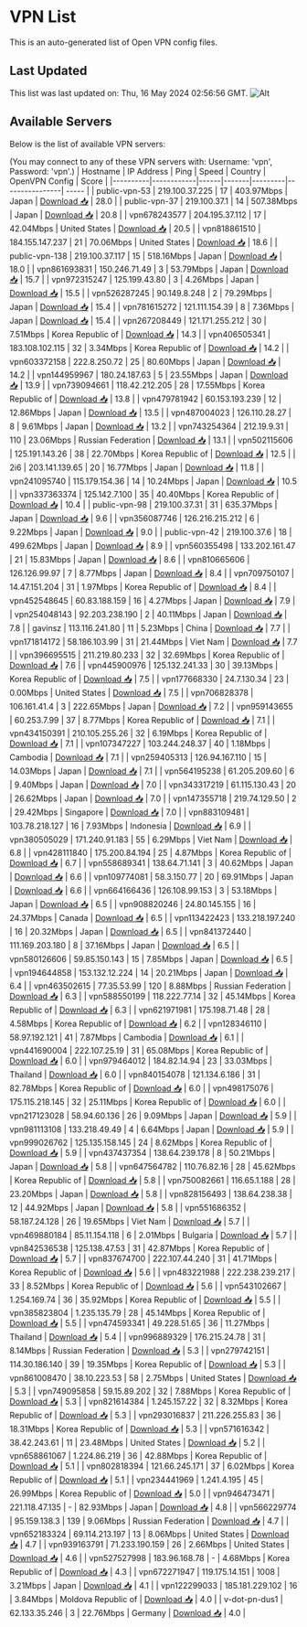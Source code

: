 # VPN List

This is an auto-generated list of Open VPN config files.

## Last Updated

This list was last updated on: Thu, 16 May 2024 02:56:56 GMT.
![Alt](https://repobeats.axiom.co/api/embed/186b98318ef1479477931607c1ad7d823f12451f.svg "Repobeats analytics image")

## Available Servers

Below is the list of available VPN servers:

(You may connect to any of these VPN servers with: Username: 'vpn', Password: 'vpn'.)
| Hostname | IP Address | Ping | Speed | Country | OpenVPN Config | Score |
|----------|------------|------|-------|---------|----------------| ----- |
| public-vpn-53 | 219.100.37.225 | 17 | 403.97Mbps | Japan | [Download 📥](./configs/server_0_JP.ovpn) | 28.0 |
| public-vpn-37 | 219.100.37.1 | 14 | 507.38Mbps | Japan | [Download 📥](./configs/server_1_JP.ovpn) | 20.8 |
| vpn678243577 | 204.195.37.112 | 17 | 42.04Mbps | United States | [Download 📥](./configs/server_2_US.ovpn) | 20.5 |
| vpn818861510 | 184.155.147.237 | 21 | 70.06Mbps | United States | [Download 📥](./configs/server_3_US.ovpn) | 18.6 |
| public-vpn-138 | 219.100.37.117 | 15 | 518.16Mbps | Japan | [Download 📥](./configs/server_4_JP.ovpn) | 18.0 |
| vpn861693831 | 150.246.71.49 | 3 | 53.79Mbps | Japan | [Download 📥](./configs/server_5_JP.ovpn) | 15.7 |
| vpn972315247 | 125.199.43.80 | 3 | 4.26Mbps | Japan | [Download 📥](./configs/server_6_JP.ovpn) | 15.5 |
| vpn526287245 | 90.149.8.248 | 2 | 79.29Mbps | Japan | [Download 📥](./configs/server_7_JP.ovpn) | 15.4 |
| vpn781615272 | 121.111.154.39 | 8 | 7.36Mbps | Japan | [Download 📥](./configs/server_8_JP.ovpn) | 15.4 |
| vpn267208449 | 121.171.255.212 | 30 | 7.51Mbps | Korea Republic of | [Download 📥](./configs/server_9_KR.ovpn) | 14.3 |
| vpn406505341 | 183.108.102.115 | 32 | 3.34Mbps | Korea Republic of | [Download 📥](./configs/server_10_KR.ovpn) | 14.2 |
| vpn603372158 | 222.8.250.72 | 25 | 80.60Mbps | Japan | [Download 📥](./configs/server_11_JP.ovpn) | 14.2 |
| vpn144959967 | 180.24.187.63 | 5 | 23.55Mbps | Japan | [Download 📥](./configs/server_12_JP.ovpn) | 13.9 |
| vpn739094661 | 118.42.212.205 | 28 | 17.55Mbps | Korea Republic of | [Download 📥](./configs/server_13_KR.ovpn) | 13.8 |
| vpn479781942 | 60.153.193.239 | 12 | 12.86Mbps | Japan | [Download 📥](./configs/server_14_JP.ovpn) | 13.5 |
| vpn487004023 | 126.110.28.27 | 8 | 9.61Mbps | Japan | [Download 📥](./configs/server_15_JP.ovpn) | 13.2 |
| vpn743254364 | 212.19.9.31 | 110 | 23.06Mbps | Russian Federation | [Download 📥](./configs/server_16_RU.ovpn) | 13.1 |
| vpn502115606 | 125.191.143.26 | 38 | 22.70Mbps | Korea Republic of | [Download 📥](./configs/server_17_KR.ovpn) | 12.5 |
| 2i6 | 203.141.139.65 | 20 | 16.77Mbps | Japan | [Download 📥](./configs/server_18_JP.ovpn) | 11.8 |
| vpn241095740 | 115.179.154.36 | 14 | 10.24Mbps | Japan | [Download 📥](./configs/server_19_JP.ovpn) | 10.5 |
| vpn337363374 | 125.142.7.100 | 35 | 40.40Mbps | Korea Republic of | [Download 📥](./configs/server_20_KR.ovpn) | 10.4 |
| public-vpn-98 | 219.100.37.31 | 31 | 635.37Mbps | Japan | [Download 📥](./configs/server_21_JP.ovpn) | 9.6 |
| vpn356087746 | 126.216.215.212 | 6 | 9.22Mbps | Japan | [Download 📥](./configs/server_22_JP.ovpn) | 9.0 |
| public-vpn-42 | 219.100.37.6 | 18 | 499.62Mbps | Japan | [Download 📥](./configs/server_23_JP.ovpn) | 8.9 |
| vpn560355498 | 133.202.161.47 | 21 | 15.83Mbps | Japan | [Download 📥](./configs/server_24_JP.ovpn) | 8.6 |
| vpn810665606 | 126.126.99.97 | 7 | 8.77Mbps | Japan | [Download 📥](./configs/server_25_JP.ovpn) | 8.4 |
| vpn709750107 | 14.47.151.204 | 31 | 1.97Mbps | Korea Republic of | [Download 📥](./configs/server_26_KR.ovpn) | 8.4 |
| vpn452548645 | 60.83.188.159 | 16 | 4.27Mbps | Japan | [Download 📥](./configs/server_27_JP.ovpn) | 7.9 |
| vpn254048143 | 92.203.238.190 | 2 | 40.11Mbps | Japan | [Download 📥](./configs/server_28_JP.ovpn) | 7.8 |
| gavinsz | 113.116.241.80 | 11 | 5.23Mbps | China | [Download 📥](./configs/server_29_CN.ovpn) | 7.7 |
| vpn171814172 | 58.186.103.99 | 31 | 21.44Mbps | Viet Nam | [Download 📥](./configs/server_30_VN.ovpn) | 7.7 |
| vpn396695515 | 211.219.80.233 | 32 | 32.69Mbps | Korea Republic of | [Download 📥](./configs/server_31_KR.ovpn) | 7.6 |
| vpn445900976 | 125.132.241.33 | 30 | 39.13Mbps | Korea Republic of | [Download 📥](./configs/server_32_KR.ovpn) | 7.5 |
| vpn177668330 | 24.7.130.34 | 23 | 0.00Mbps | United States | [Download 📥](./configs/server_33_US.ovpn) | 7.5 |
| vpn706828378 | 106.161.41.4 | 3 | 222.65Mbps | Japan | [Download 📥](./configs/server_34_JP.ovpn) | 7.2 |
| vpn959143655 | 60.253.7.99 | 37 | 8.77Mbps | Korea Republic of | [Download 📥](./configs/server_35_KR.ovpn) | 7.1 |
| vpn434150391 | 210.105.255.26 | 32 | 6.19Mbps | Korea Republic of | [Download 📥](./configs/server_36_KR.ovpn) | 7.1 |
| vpn107347227 | 103.244.248.37 | 40 | 1.18Mbps | Cambodia | [Download 📥](./configs/server_37_KH.ovpn) | 7.1 |
| vpn259405313 | 126.94.167.110 | 15 | 14.03Mbps | Japan | [Download 📥](./configs/server_38_JP.ovpn) | 7.1 |
| vpn564195238 | 61.205.209.60 | 6 | 9.40Mbps | Japan | [Download 📥](./configs/server_39_JP.ovpn) | 7.0 |
| vpn343317219 | 61.115.130.43 | 20 | 26.62Mbps | Japan | [Download 📥](./configs/server_40_JP.ovpn) | 7.0 |
| vpn147355718 | 219.74.129.50 | 2 | 29.42Mbps | Singapore | [Download 📥](./configs/server_41_SG.ovpn) | 7.0 |
| vpn883109481 | 103.78.218.127 | 16 | 7.93Mbps | Indonesia | [Download 📥](./configs/server_42_ID.ovpn) | 6.9 |
| vpn380505029 | 171.240.91.183 | 55 | 6.29Mbps | Viet Nam | [Download 📥](./configs/server_43_VN.ovpn) | 6.8 |
| vpn428111840 | 175.200.84.194 | 25 | 4.87Mbps | Korea Republic of | [Download 📥](./configs/server_44_KR.ovpn) | 6.7 |
| vpn558689341 | 138.64.71.141 | 3 | 40.62Mbps | Japan | [Download 📥](./configs/server_45_JP.ovpn) | 6.6 |
| vpn109774081 | 58.3.150.77 | 20 | 69.91Mbps | Japan | [Download 📥](./configs/server_46_JP.ovpn) | 6.6 |
| vpn664166436 | 126.108.99.153 | 3 | 53.18Mbps | Japan | [Download 📥](./configs/server_47_JP.ovpn) | 6.5 |
| vpn908820246 | 24.80.145.155 | 16 | 24.37Mbps | Canada | [Download 📥](./configs/server_48_CA.ovpn) | 6.5 |
| vpn113422423 | 133.218.197.240 | 16 | 20.32Mbps | Japan | [Download 📥](./configs/server_49_JP.ovpn) | 6.5 |
| vpn841372440 | 111.169.203.180 | 8 | 37.16Mbps | Japan | [Download 📥](./configs/server_50_JP.ovpn) | 6.5 |
| vpn580126606 | 59.85.150.143 | 15 | 7.85Mbps | Japan | [Download 📥](./configs/server_51_JP.ovpn) | 6.5 |
| vpn194644858 | 153.132.12.224 | 14 | 20.21Mbps | Japan | [Download 📥](./configs/server_52_JP.ovpn) | 6.4 |
| vpn463502615 | 77.35.53.99 | 120 | 8.88Mbps | Russian Federation | [Download 📥](./configs/server_53_RU.ovpn) | 6.3 |
| vpn588550199 | 118.222.77.14 | 32 | 45.14Mbps | Korea Republic of | [Download 📥](./configs/server_54_KR.ovpn) | 6.3 |
| vpn621971981 | 175.198.71.48 | 28 | 4.58Mbps | Korea Republic of | [Download 📥](./configs/server_55_KR.ovpn) | 6.2 |
| vpn128346110 | 58.97.192.121 | 41 | 7.87Mbps | Cambodia | [Download 📥](./configs/server_56_KH.ovpn) | 6.1 |
| vpn441690004 | 222.107.25.19 | 31 | 65.08Mbps | Korea Republic of | [Download 📥](./configs/server_57_KR.ovpn) | 6.0 |
| vpn979464012 | 184.82.14.94 | 23 | 33.03Mbps | Thailand | [Download 📥](./configs/server_58_TH.ovpn) | 6.0 |
| vpn840154078 | 121.134.6.186 | 31 | 82.78Mbps | Korea Republic of | [Download 📥](./configs/server_59_KR.ovpn) | 6.0 |
| vpn498175076 | 175.115.218.145 | 32 | 25.11Mbps | Korea Republic of | [Download 📥](./configs/server_60_KR.ovpn) | 6.0 |
| vpn217123028 | 58.94.60.136 | 26 | 9.09Mbps | Japan | [Download 📥](./configs/server_61_JP.ovpn) | 5.9 |
| vpn981113108 | 133.218.49.49 | 4 | 6.64Mbps | Japan | [Download 📥](./configs/server_62_JP.ovpn) | 5.9 |
| vpn999026762 | 125.135.158.145 | 24 | 8.62Mbps | Korea Republic of | [Download 📥](./configs/server_63_KR.ovpn) | 5.9 |
| vpn437437354 | 138.64.239.178 | 8 | 50.21Mbps | Japan | [Download 📥](./configs/server_64_JP.ovpn) | 5.8 |
| vpn647564782 | 110.76.82.16 | 28 | 45.62Mbps | Korea Republic of | [Download 📥](./configs/server_65_KR.ovpn) | 5.8 |
| vpn750082661 | 116.65.1.188 | 28 | 23.20Mbps | Japan | [Download 📥](./configs/server_66_JP.ovpn) | 5.8 |
| vpn828156493 | 138.64.238.38 | 12 | 44.92Mbps | Japan | [Download 📥](./configs/server_67_JP.ovpn) | 5.8 |
| vpn551686352 | 58.187.24.128 | 26 | 19.65Mbps | Viet Nam | [Download 📥](./configs/server_68_VN.ovpn) | 5.7 |
| vpn469880184 | 85.11.154.118 | 6 | 2.01Mbps | Bulgaria | [Download 📥](./configs/server_69_BG.ovpn) | 5.7 |
| vpn842536538 | 125.138.47.53 | 31 | 42.87Mbps | Korea Republic of | [Download 📥](./configs/server_70_KR.ovpn) | 5.7 |
| vpn837674700 | 222.107.44.240 | 31 | 41.71Mbps | Korea Republic of | [Download 📥](./configs/server_71_KR.ovpn) | 5.6 |
| vpn483221988 | 222.238.239.217 | 33 | 8.52Mbps | Korea Republic of | [Download 📥](./configs/server_72_KR.ovpn) | 5.6 |
| vpn543102667 | 1.254.169.74 | 36 | 35.92Mbps | Korea Republic of | [Download 📥](./configs/server_73_KR.ovpn) | 5.5 |
| vpn385823804 | 1.235.135.79 | 28 | 45.14Mbps | Korea Republic of | [Download 📥](./configs/server_74_KR.ovpn) | 5.5 |
| vpn474593341 | 49.228.51.65 | 36 | 11.27Mbps | Thailand | [Download 📥](./configs/server_75_TH.ovpn) | 5.4 |
| vpn996889329 | 176.215.24.78 | 31 | 8.14Mbps | Russian Federation | [Download 📥](./configs/server_76_RU.ovpn) | 5.3 |
| vpn279742151 | 114.30.186.140 | 39 | 19.35Mbps | Korea Republic of | [Download 📥](./configs/server_77_KR.ovpn) | 5.3 |
| vpn861008470 | 38.10.223.53 | 58 | 2.75Mbps | United States | [Download 📥](./configs/server_78_US.ovpn) | 5.3 |
| vpn749095858 | 59.15.89.202 | 32 | 7.88Mbps | Korea Republic of | [Download 📥](./configs/server_79_KR.ovpn) | 5.3 |
| vpn821614384 | 1.245.157.22 | 32 | 8.32Mbps | Korea Republic of | [Download 📥](./configs/server_80_KR.ovpn) | 5.3 |
| vpn293016837 | 211.226.255.83 | 36 | 18.31Mbps | Korea Republic of | [Download 📥](./configs/server_81_KR.ovpn) | 5.3 |
| vpn571616342 | 38.42.243.61 | 11 | 23.48Mbps | United States | [Download 📥](./configs/server_82_US.ovpn) | 5.2 |
| vpn658861067 | 1.224.86.219 | 36 | 42.88Mbps | Korea Republic of | [Download 📥](./configs/server_83_KR.ovpn) | 5.1 |
| vpn802818394 | 121.66.245.171 | 37 | 6.02Mbps | Korea Republic of | [Download 📥](./configs/server_84_KR.ovpn) | 5.1 |
| vpn234441969 | 1.241.4.195 | 45 | 26.99Mbps | Korea Republic of | [Download 📥](./configs/server_85_KR.ovpn) | 5.0 |
| vpn946473471 | 221.118.47.135 | - | 82.93Mbps | Japan | [Download 📥](./configs/server_86_JP.ovpn) | 4.8 |
| vpn566229774 | 95.159.138.3 | 139 | 9.06Mbps | Russian Federation | [Download 📥](./configs/server_87_RU.ovpn) | 4.7 |
| vpn652183324 | 69.114.213.197 | 13 | 8.06Mbps | United States | [Download 📥](./configs/server_88_US.ovpn) | 4.7 |
| vpn939163791 | 71.233.190.159 | 26 | 2.66Mbps | United States | [Download 📥](./configs/server_89_US.ovpn) | 4.6 |
| vpn527527998 | 183.96.168.78 | - | 4.68Mbps | Korea Republic of | [Download 📥](./configs/server_90_KR.ovpn) | 4.3 |
| vpn672271947 | 119.175.14.151 | 1008 | 3.21Mbps | Japan | [Download 📥](./configs/server_91_JP.ovpn) | 4.1 |
| vpn122299033 | 185.181.229.102 | 16 | 3.84Mbps | Moldova Republic of | [Download 📥](./configs/server_92_MD.ovpn) | 4.0 |
| v-dot-pn-dus1 | 62.133.35.246 | 3 | 22.76Mbps | Germany | [Download 📥](./configs/server_93_DE.ovpn) | 4.0 |
